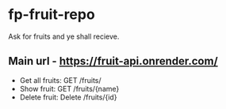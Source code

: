 # fp-fruit-repo

Ask for fruits and ye shall recieve.

## Main url - https://fruit-api.onrender.com/

- Get all fruits: GET /fruits/
- Show fruit: GET /fruits/{name}
- Delete fruit: Delete /fruits/{id}
